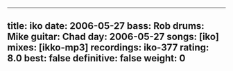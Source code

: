 
---
title: iko
date: 2006-05-27
bass:	Rob
drums:	Mike
guitar:	Chad
day: 2006-05-27
songs: [iko]
mixes: [ikko-mp3]
recordings: iko-377
rating: 8.0
best: false
definitive: false
weight: 0
---
